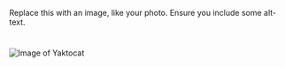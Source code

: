 Replace this with an image, like your photo. Ensure you include some alt-text.
#
![Image of Yaktocat](https://octodex.github.com/images/yaktocat.png)
#
